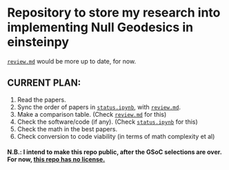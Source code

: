 # Repository to store my research into implementing Null Geodesics in einsteinpy

[`review.md`](https://github.com/JeS24/einsteinpy-bleeding-edge/blob/master/review.md) would be more up to date, for now.

## CURRENT PLAN:
1. Read the papers.
2. Sync the order of papers in [`status.ipynb`](https://github.com/JeS24/einsteinpy-bleeding-edge/blob/master/status.ipynb), with [`review.md`](https://github.com/JeS24/einsteinpy-bleeding-edge/blob/master/review.md).
3. Make a comparison table. (Check [`review.md`](https://github.com/JeS24/einsteinpy-bleeding-edge/blob/master/review.md) for this)
4. Check the software/code (if any). (Check [`status.ipynb`](https://github.com/JeS24/einsteinpy-bleeding-edge/blob/master/status.ipynb) for this)
5. Check the math in the best papers.
6. Check conversion to code viability (in terms of math complexity et al)

#### N.B.: I intend to make this repo public, after the GSoC selections are over. For now, [this repo has no license.](https://opensource.stackexchange.com/questions/1720/what-can-i-assume-if-a-publicly-published-project-has-no-license)

